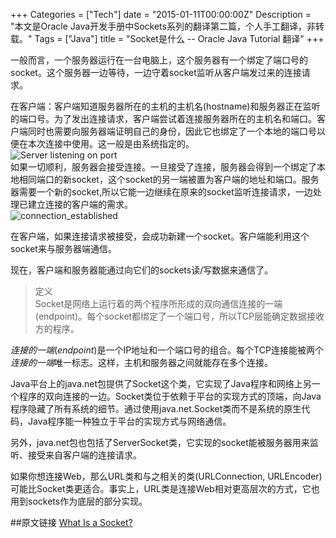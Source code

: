 +++
Categories = ["Tech"]
date =  "2015-01-11T00:00:00Z"
Description =  "本文是Oracle Java开发手册中Sockets系列的翻译第二篇，个人手工翻译，非转载。"
Tags = ["Java"]
title =  "Socket是什么 -- Oracle Java Tutorial 翻译"
+++

一般而言，一个服务器运行在一台电脑上，这个服务器有一个绑定了端口号的socket。这个服务器一边等待，一边守着socket监听从客户端发过来的连接请求。  

在客户端：客户端知道服务器所在的主机的主机名(hostname)和服务器正在监听的端口号。为了发出连接请求，客户端尝试着连接服务器所在的主机名和端口。客户端同时也需要向服务器端证明自己的身份，因此它也绑定了一个本地的端口号以便在本次连接中使用。这一般是由系统指定的。   
![Server listening on port](http://docs.oracle.com/javase/tutorial/figures/networking/5connect.gif)    
如果一切顺利，服务器会接受连接。一旦接受了连接，服务器会得到一个绑定了本地相同端口的新socket，这个socket的另一端被置为客户端的地址和端口。服务器需要一个新的socket,所以它能一边继续在原来的socket监听连接请求，一边处理已建立连接的客户端的需求。   
![connection_established](http://docs.oracle.com/javase/tutorial/figures/networking/6connect.gif)    

在客户端，如果连接请求被接受，会成功新建一个socket。客户端能利用这个socket来与服务器端通信。   

现在，客户端和服务器能通过向它们的sockets读/写数据来通信了。   

>定义      
>Socket是网络上运行着的两个程序所形成的双向通信连接的一端(endpoint)。每个socket都绑定了一个端口号，所以TCP层能确定数据接收方的程序。  

*连接的一端*(*endpoint*)是一个IP地址和一个端口号的组合。每个TCP连接能被两个*连接的一端*唯一标志。这样，主机和服务器之间就能存在多个连接。   

Java平台上的java.net包提供了Socket这个类，它实现了Java程序和网络上另一个程序的双向连接的一边。Socket类位于依赖于平台的实现方式的顶端，向Java程序隐藏了所有系统的细节。通过使用java.net.Socket类而不是系统的原生代码，Java程序能一种独立于平台的实现方式与网络通信。    

另外，java.net包也包括了ServerSocket类，它实现的socket能被服务器用来监听、接受来自客户端的连接请求。   

如果你想连接Web，那么URL类和与之相关的类(URLConnection, URLEncoder)可能比Socket类更适合。事实上，URL类是连接Web相对更高层次的方式，它也用到sockets作为底层的部分实现。   


##原文链接
[What Is a Socket?](http://docs.oracle.com/javase/tutorial/networking/sockets/definition.html)

